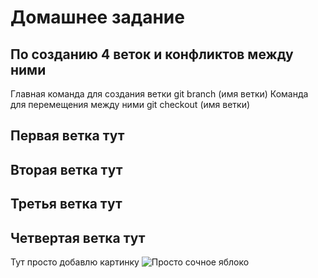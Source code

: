 # Домашнее задание

## По созданию 4 веток и конфликтов между ними

Главная команда для создания ветки git branch (имя ветки) 
Команда для перемещения между ними git checkout (имя ветки)

## Первая ветка тут

## Вторая ветка тут

## Третья ветка тут

## Четвертая ветка тут

Тут просто добавлю картинку ![Просто сочное яблоко](c25c94fe96_1000.jpg)
